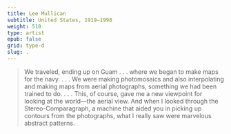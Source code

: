 ```yaml
---
title: Lee Mullican
subtitle: United States, 1919–1998
weight: 510
type: artist
epub: false
grid: type-d
slug: .
---
```

>We traveled, ending up on Guam . . . where we began to make maps for the navy. . . . We were making photomosaics and also interpolating and making maps from aerial photographs, something we had been trained to do. . . . This, of course, gave me a new viewpoint for looking at the world—the aerial view. And when I looked through the Stereo-Comparagraph, a machine that aided you in picking up contours from the photographs, what I really saw were marvelous abstract patterns.

[^1]: Lee Mullican, oral history interview with Joann Phillips for the Oral History Program, University of California, Los Angeles, as part of “Los Angeles Art Community: Group Portrait,” January 8, 16, and 23 and February 20, 1976, transcript available at [archive.org/details/leemullicanoralh00mull/page/n349/mode/2up](https://archive.org/details/leemullicanoralh00mull/page/n349/mode/2up).</cite>
